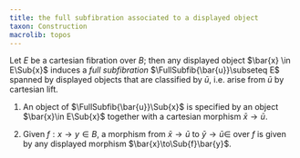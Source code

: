 ```yaml
---
title: the full subfibration associated to a displayed object
taxon: Construction
macrolib: topos
---
```


Let $E$ be a cartesian fibration
over $B$; then any displayed object $\bar{x} \in E\Sub{x}$ induces a *full subfibration* $\FullSubfib{\bar{u}}\subseteq E$ spanned by displayed objects that are classified by $\bar{u}$, i.e. arise from $\bar{u}$ by cartesian lift.

1. An object of $\FullSubfib{\bar{u}}\Sub{x}$ is specified by an object $\bar{x}\in E\Sub{x}$ together with a cartesian morphism $\bar{x}\to \bar{u}$.

2. Given $f:x\to y\in B$, a morphism from $\bar{x}\to \bar{u}$ to $\bar{y}\to\bar{u}\in$ over $f$ is given by any displayed morphism $\bar{x}\to\Sub{f}\bar{y}$.
